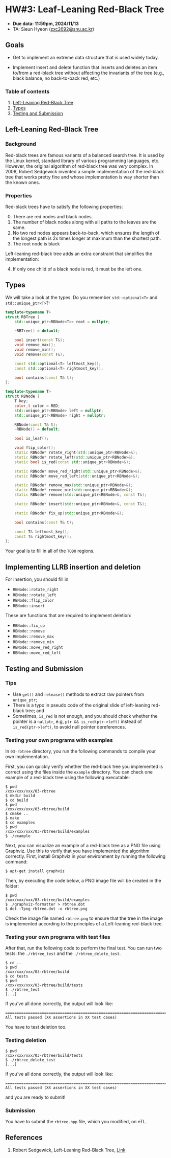 # HW#3: Leaf-Leaning Red-Black Tree

* **Due data: 11:59pm, 2024/11/13**
* TA: Sieun Hyeon (zxc2692@snu.ac.kr)

## Goals

* Get to implement an extreme data structure that is used widely today.

* Implement insert and delete function that inserts and deletes an item
  to/from a red-black tree without affecting the invariants of the tree
  (e.g., black balance, no back-to-back red, etc.)

### Table of contents

1. [Left-Leaning Red-Black Tree](#Left-Leaning-Red-Black-Tree)
2. [Types](#Types)
3. [Testing and Submission](#testing-and-submission)

## Left-Leaning Red-Black Tree

### Background

Red-black trees are famous variants of a balanced search tree. It is used
by the Linux kernel, standard library of various programming languages, etc.
However, the original algorithm of red-black tree was *very* complex.
In 2008, Robert Sedgewick invented a simple implementation of the red-black
tree that works pretty fine and whose implementation is way shorter than
the known ones.

### Properties

Red-black trees have to satisfy the following properties:

0. There are red nodes and black nodes.
1. The number of black nodes along with all paths to the leaves are the same.
2. No two red nodes appears back-to-back, which ensures the length of the longest path is 2x times longer at maximum than the shortest path.
3. The root node is black

Left-leaning red-black tree adds an extra constraint that simplifies the implementation:

4. If only one child of a black node is red, it must be the left one.

## Types

We will take a look at the types. Do you remember `std::optional<T>` and `std::unique_ptr<T>`?:

```c++
template<typename T>
struct RBTree {
    std::unique_ptr<RBNode<T>> root = nullptr;

    ~RBTree() = default;

    bool insert(const T&);
    void remove_max();
    void remove_min();
    void remove(const T&);

    const std::optional<T> leftmost_key();
    const std::optional<T> rightmost_key();

    bool contains(const T& t);
};

template<typename T>
struct RBNode {
    T key;
    color_t color = RED;
    std::unique_ptr<RBNode> left = nullptr;
    std::unique_ptr<RBNode> right = nullptr;

    RBNode(const T& t);
    ~RBNode() = default;

    bool is_leaf();

    void flip_color();
    static RBNode* rotate_right(std::unique_ptr<RBNode>&);
    static RBNode* rotate_left(std::unique_ptr<RBNode>&);
    static bool is_red(const std::unique_ptr<RBNode>&);

    static RBNode* move_red_right(std::unique_ptr<RBNode>&);
    static RBNode* move_red_left(std::unique_ptr<RBNode>&);

    static RBNode* remove_max(std::unique_ptr<RBNode>&);
    static RBNode* remove_min(std::unique_ptr<RBNode>&);
    static RBNode* remove(std::unique_ptr<RBNode>&, const T&);

    static RBNode* insert(std::unique_ptr<RBNode>&, const T&);

    static RBNode* fix_up(std::unique_ptr<RBNode>&);

    bool contains(const T& t);

    const T& leftmost_key();
    const T& rightmost_key();
};
```

Your goal is to fill in all of the `TODO` regions.

## Implementing LLRB insertion and deletion

For insertion, you should fill in

* `RBNode::rotate_right`
* `RBNode::rotate_left`
* `RBNode::flip_color`
* `RBNode::insert`

These are functions that are required to implement deletion:

* `RBNode::fix_up`
* `RBNode::remove`
* `RBNode::remove_max`
* `RBNode::remove_min`
* `RBNode::move_red_right`
* `RBNode::move_red_left`

## Testing and Submission

### Tips

* Use `get()` and `release()` methods to extract raw pointers from `unique_ptr`;
* There is a typo in pseudo code of the original slide of left-leaning red-black
tree; and
* Sometimes, `is_red` is not enough, and you should check whether the pointer
is a `nullptr`, e.g, `ptr && is_red(ptr->left)` instead of `is_red(ptr->left)`,
to avoid null pointer dereferences.

### Testing your own programs with examples

In `03-rbtree` directory, you run the following commands to compile your own implementation.

First, you can quickly verify whether the red-black tree you implemented is correct using the files inside the `example` directory. You can check one example of a red-black tree using the following executable:

```
$ pwd
/xxx/xxx/xxx/03-rbtree
$ mkdir build
$ cd build
$ pwd
/xxx/xxx/xxx/03-rbtree/build
$ cmake ..
$ make
$ cd examples
$ pwd
/xxx/xxx/xxx/03-rbtree/build/examples
$ ./example
```

Next, you can visualize an example of a red-black tree as a PNG file using Graphviz. Use this to verify that you have implemented the algorithm correctly. First, install Graphviz in your environment by running the following command:

```
$ apt-get install graphviz
```

Then, by executing the code below, a PNG image file will be created in the folder:

```
$ pwd
/xxx/xxx/xxx/03-rbtree/build/examples
$ ./graphviz-formatter > rbtree.dot
$ dot -Tpng rbtree.dot -o rbtree.png
```

Check the image file named `rbtree.png` to ensure that the tree in the image is implemented according to the principles of a Left-leaning red-black tree.


### Testing your own programs with test files


After that, run the following code to perform the final test. You can run two tests: the `./rbtree_test` and the `./rbtree_delete_test`.


```
$ cd ..
$ pwd
/xxx/xxx/xxx/03-rbtree/build
$ cd tests
$ pwd
/xxx/xxx/xxx/03-rbtree/build/tests
$ ./rbtree_test
[...]
```

If you've all done correctly, the output will look like:

```
===============================================================================
All tests passed (XX assertions in XX test cases)

```

You have to test deletion too.

### Testing deletion

```
$ pwd
/xxx/xxx/xxx/03-rbtree/build/tests
$ ./rbtree_delete_test
[...]
```

If you've all done correctly, the output will look like:


```
===============================================================================
All tests passed (XX assertions in XX test cases)

```
and you are ready to submit! 

### Submission

You have to submit the `rbtree.hpp` file, which you modified, on eTL.


## References

1. Robert Sedgewick, Left-Leaning Red-Black Tree, [Link](https://pdfs.semanticscholar.org/80d8/531ce3c7ad5dbf18e659addb71ed3539f395.pdf)

